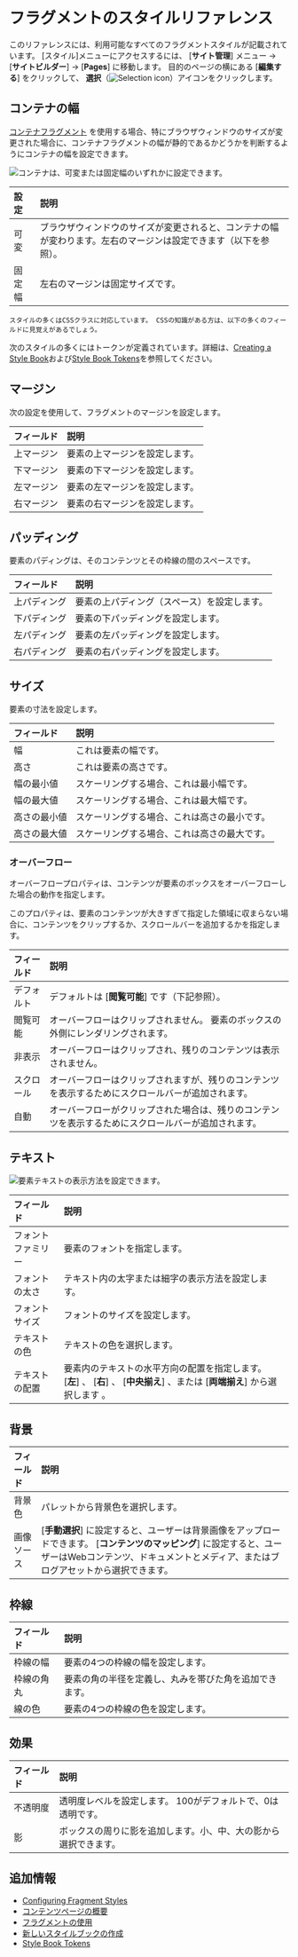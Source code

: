 # フラグメントのスタイルリファレンス

このリファレンスには、利用可能なすべてのフラグメントスタイルが記載されています。 [スタイル]メニューにアクセスするには、 [**サイト管理**] メニュー → [**サイトビルダー**] → [**Pages**] に移動します。 目的のページの横にある [**編集する**] をクリックして、 **選択**（![Selection icon](../../../images/icon-page-tree.png)）アイコンをクリックします。

## コンテナの幅

[コンテナフラグメント](./using-fragments.md#using-the-container-fragment) を使用する場合、特にブラウザウィンドウのサイズが変更された場合に、コンテナフラグメントの幅が静的であるかどうかを判断するようにコンテナの幅を設定できます。

![コンテナは、可変または固定幅のいずれかに設定できます。](./fragment-styles-reference/images/01.png)

| 設定  | 説明                                                       |
| :--- | :--- |
| 可変  | ブラウザウィンドウのサイズが変更されると、コンテナの幅が変わります。左右のマージンは設定できます（以下を参照）。 |
| 固定幅 | 左右のマージンは固定サイズです。                                         |

```{tip}
スタイルの多くはCSSクラスに対応しています。 CSSの知識がある方は、以下の多くのフィールドに見覚えがあるでしょう。
```

次のスタイルの多くにはトークンが定義されています。詳細は、[Creating a Style Book](../../site-appearance/using-a-style-book-to-standardize-site-appearance.md)および[Style Book Tokens](../../site-appearance/developer-guide/style-book-token-definitions.md)を参照してください。

## マージン

次の設定を使用して、フラグメントのマージンを設定します。

| フィールド | 説明              |
| :--- | :--- |
| 上マージン | 要素の上マージンを設定します。 |
| 下マージン | 要素の下マージンを設定します。 |
| 左マージン | 要素の左マージンを設定します。 |
| 右マージン | 要素の右マージンを設定します。 |

## パッディング

要素のパディングは、そのコンテンツとその枠線の間のスペースです。

| フィールド  | 説明                     |
| :--- | :--- |
| 上パディング | 要素の上パディング（スペース）を設定します。 |
| 下パディング | 要素の下パッディングを設定します。      |
| 左パディング | 要素の左パッディングを設定します。      |
| 右パディング | 要素の右パッディングを設定します。      |

## サイズ

要素の寸法を設定します。

| フィールド  | 説明                     |
| :--- | :--- |
| 幅      | これは要素の幅です。             |
| 高さ     | これは要素の高さです。            |
| 幅の最小値  | スケーリングする場合、これは最小幅です。   |
| 幅の最大値  | スケーリングする場合、これは最大幅です。   |
| 高さの最小値 | スケーリングする場合、これは高さの最小です。 |
| 高さの最大値 | スケーリングする場合、これは高さの最大です。 |

### オーバーフロー

オーバーフロープロパティは、コンテンツが要素のボックスをオーバーフローした場合の動作を指定します。

このプロパティは、要素のコンテンツが大きすぎて指定した領域に収まらない場合に、コンテンツをクリップするか、スクロールバーを追加するかを指定します。

| フィールド | 説明                                                 |
| :--- | :--- |
| デフォルト | デフォルトは [**閲覧可能**] です（下記参照）。                            |
| 閲覧可能  | オーバーフローはクリップされません。 要素のボックスの外側にレンダリングされます。          |
| 非表示   | オーバーフローはクリップされ、残りのコンテンツは表示されません。                   |
| スクロール | オーバーフローはクリップされますが、残りのコンテンツを表示するためにスクロールバーが追加されます。  |
| 自動    | オーバーフローがクリップされた場合は、残りのコンテンツを表示するためにスクロールバーが追加されます。 |

## テキスト

![要素テキストの表示方法を設定できます。](./fragment-styles-reference/images/02.png)

| フィールド     | 説明                                                                  |
| :--- | :--- |
| フォントファミリー | 要素のフォントを指定します。                                                      |
| フォントの太さ   | テキスト内の太字または細字の表示方法を設定します。                                           |
| フォントサイズ   | フォントのサイズを設定します。                                                     |
| テキストの色    | テキストの色を選択します。                                                       |
| テキストの配置   | 要素内のテキストの水平方向の配置を指定します。 [**左**] 、 [**右**] 、 [**中央揃え**] 、または [**両端揃え**] から選択します 。 |

## 背景

| フィールド | 説明                                                                                                       |
| :--- | :--- |
| 背景色   | パレットから背景色を選択します。                                                                                         |
| 画像ソース | [**手動選択**] に設定すると、ユーザーは背景画像をアップロードできます。 [**コンテンツのマッピング**] に設定すると、ユーザーはWebコンテンツ、ドキュメントとメディア、またはブログアセットから選択できます。 |

## 枠線

| フィールド | 説明                          |
| :--- | :--- |
| 枠線の幅  | 要素の4つの枠線の幅を設定します。           |
| 枠線の角丸 | 要素の角の半径を定義し、丸みを帯びた角を追加できます。 |
| 線の色   | 要素の4つの枠線の色を設定します。           |

## 効果

| フィールド | 説明                               |
| :--- | :--- |
| 不透明度  | 透明度レベルを設定します。 100がデフォルトで、0は透明です。 |
| 影     | ボックスの周りに影を追加します。小、中、大の影から選択できます。 |

## 追加情報

  - [Configuring Fragment Styles](./configuring-fragment-styles.md)
  - [コンテンツページの概要](./content-pages-overview.md)
  - [フラグメントの使用](./using-fragments.md)
  - [新しいスタイルブックの作成](../../site-appearance/using-a-style-book-to-standardize-site-appearance.md)
  - [Style Book Tokens](../../site-appearance/developer-guide/style-book-token-definitions.md)
